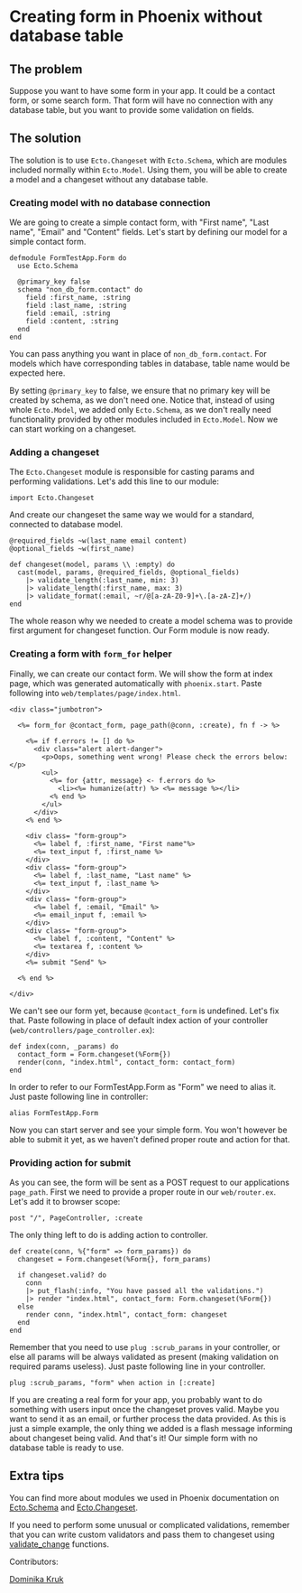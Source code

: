 # Creating form in Phoenix without database table

## The problem

Suppose you want to have some form in your app. It could be a contact form, or some search form.
That form will have no connection with any database table, but you want to provide some validation on fields.

## The solution

The solution is to use `Ecto.Changeset` with `Ecto.Schema`, which are
modules included normally within `Ecto.Model`. Using them, you will be able to create a model and a changeset without
any database table.

### Creating model with no database connection

We are going to create a simple contact form, with "First name", "Last
name", "Email" and "Content" fields.
Let's start by defining our model for a simple contact form.

    defmodule FormTestApp.Form do
      use Ecto.Schema

      @primary_key false
      schema "non_db_form.contact" do
        field :first_name, :string
        field :last_name, :string
        field :email, :string
        field :content, :string
      end
    end

You can pass anything you want in place of `non_db_form.contact`. For
models which have corresponding tables in database, table name would be expected
here.

By setting `@primary_key` to false, we ensure that no primary key will
be created by schema, as we don't need one.
Notice that, instead of using whole `Ecto.Model`, we added only
`Ecto.Schema`, as we don't really need functionality provided by other modules included in `Ecto.Model`. Now we can start
working on a changeset.

### Adding a changeset

The `Ecto.Changeset` module is responsible for casting params
and performing validations.
Let's add this line to our module:

    import Ecto.Changeset

And create our changeset the same way we would for a standard, connected to database model.

    @required_fields ~w(last_name email content)
    @optional_fields ~w(first_name)

    def changeset(model, params \\ :empty) do
      cast(model, params, @required_fields, @optional_fields)
        |> validate_length(:last_name, min: 3)
        |> validate_length(:first_name, max: 3)
        |> validate_format(:email, ~r/@[a-zA-Z0-9]+\.[a-zA-Z]+/)
    end

The whole reason why we needed to create a model schema was to provide first
argument for changeset function. Our Form module is now ready.

### Creating a form with `form_for` helper

Finally, we can create our contact form. We will show the form at index page, which was generated automatically with `phoenix.start`.
Paste following into `web/templates/page/index.html`.

    <div class="jumbotron">

      <%= form_for @contact_form, page_path(@conn, :create), fn f -> %>

        <%= if f.errors != [] do %>
          <div class="alert alert-danger">
            <p>Oops, something went wrong! Please check the errors below:</p>
            <ul>
              <%= for {attr, message} <- f.errors do %>
                <li><%= humanize(attr) %> <%= message %></li>
              <% end %>
            </ul>
          </div>
        <% end %>

        <div class= "form-group">
          <%= label f, :first_name, "First name"%>
          <%= text_input f, :first_name %>
        </div>
        <div class= "form-group">
          <%= label f, :last_name, "Last name" %>
          <%= text_input f, :last_name %>
        </div>
        <div class= "form-group">
          <%= label f, :email, "Email" %>
          <%= email_input f, :email %>
        </div>
        <div class= "form-group">
          <%= label f, :content, "Content" %>
          <%= textarea f, :content %>
        </div>
        <%= submit "Send" %>

      <% end %>

    </div>

We can't see our form yet, because `@contact_form` is undefined. Let's fix that. Paste following in place of default index action of your controller (`web/controllers/page_controller.ex`):

    def index(conn, _params) do
      contact_form = Form.changeset(%Form{})
      render(conn, "index.html", contact_form: contact_form)
    end

In order to refer to our FormTestApp.Form as "Form" we need to alias it.
Just paste following line in controller:

    alias FormTestApp.Form

Now you can start server and see your simple form. You won't however be able
to submit
it yet, as we haven't defined proper route and action for that.

### Providing action for submit

As you can see, the form will be sent as a POST request to our
applications `page_path`. First we need to provide a proper
route in our `web/router.ex`. Let's add it to browser
scope:

    post "/", PageController, :create

The only thing left to do is adding action to controller.

    def create(conn, %{"form" => form_params}) do
      changeset = Form.changeset(%Form{}, form_params)

      if changeset.valid? do
        conn
        |> put_flash(:info, "You have passed all the validations.")
        |> render "index.html", contact_form: Form.changeset(%Form{})
      else
        render conn, "index.html", contact_form: changeset
      end
    end

Remember that you need to use `plug :scrub_params` in your controller,
or else all params will be always validated as present (making
validation on required params useless). Just paste following line in your
controller.

    plug :scrub_params, "form" when action in [:create]

If you are creating a real form for your app, you probably want to do
something with users input once the changeset proves valid. Maybe you
want to send it as an email, or further process the data provided. As this is
just a simple example, the only thing we added is a flash message
informing about changeset being valid.
And that's it! Our simple form with no database table is ready to use.

## Extra tips

You can find more about modules we used in Phoenix documentation on [Ecto.Schema](http://hexdocs.pm/ecto/Ecto.Schema.html) and [Ecto.Changeset](http://hexdocs.pm/phoenix/overview.html#modules_summary).

If you need to perform some unusual or complicated validations, remember
that you can write custom validators and pass them to changeset using
[validate_change](http://hexdocs.pm/ecto/Ecto.Changeset.html#validate_change/3) functions.


Contributors:

[Dominika Kruk](mailto:dominika.kruk@amberbit.com)
